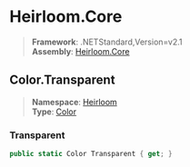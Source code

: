 # Heirloom.Core

> **Framework**: .NETStandard,Version=v2.1  
> **Assembly**: [Heirloom.Core][0]  

## Color.Transparent

> **Namespace**: [Heirloom][0]  
> **Type**: [Color][1]  

### Transparent

```cs
public static Color Transparent { get; }
```

[0]: ../../../Heirloom.Core.md
[1]: ../Color.md
